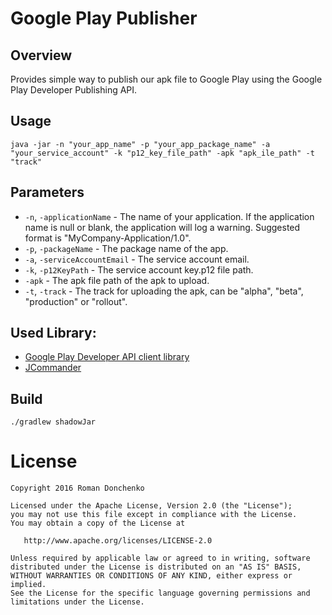 # Google Play Publisher

## Overview

Provides simple way to publish our apk file to Google Play using the Google Play Developer Publishing API.

## Usage
```java -jar -n "your_app_name" -p "your_app_package_name" -a "your_service_account" -k "p12_key_file_path" -apk "apk_ile_path" -t "track"```

## Parameters
- `-n`, `-applicationName` - The name of your application. If the application name is null or blank, the application will log a warning. Suggested format is "MyCompany-Application/1.0".
- `-p`, `-packageName` - The package name of the app.
- `-a`, `-serviceAccountEmail` - The service account email.
- `-k`, `-p12KeyPath` - The service account key.p12 file path.
- `-apk` - The apk file path of the apk to upload.
- `-t`, `-track` - The track for uploading the apk, can be "alpha", "beta", "production" or "rollout".

## Used Library:
  - [Google Play Developer API client library](https://developers.google.com/android-publisher/libraries)
  - [JCommander](https://github.com/cbeust/jcommander)
## Build

`./gradlew shadowJar`

License
=======

    Copyright 2016 Roman Donchenko

    Licensed under the Apache License, Version 2.0 (the "License");
    you may not use this file except in compliance with the License.
    You may obtain a copy of the License at

       http://www.apache.org/licenses/LICENSE-2.0

    Unless required by applicable law or agreed to in writing, software
    distributed under the License is distributed on an "AS IS" BASIS,
    WITHOUT WARRANTIES OR CONDITIONS OF ANY KIND, either express or implied.
    See the License for the specific language governing permissions and
    limitations under the License.